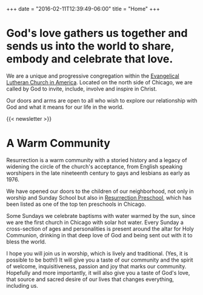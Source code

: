 +++
date = "2016-02-11T12:39:49-06:00"
title = "Home"
+++

# God's love gathers us together and sends us into the world to share, embody and celebrate that love. 

We are a unique and progressive congregation within the [Evangelical Lutheran Church in America](#). Located on the north side of Chicago, we are called by God to invite, include, involve and inspire in Christ.

Our doors and arms are open to all who wish to explore our relationship with God and what it means for our life in the world.

{{< newsletter >}}

# A Warm Community

Resurrection is a warm community with a storied history and a legacy of widening the circle of the church's acceptance, from English speaking worshipers in the late nineteenth century to gays and lesbians as early as 1976.

We have opened our doors to the children of our neighborhood, not only in worship and Sunday School but also in [Resurrection Preschool](/preschool), which has been listed as one of the top ten preschools in Chicago.

Some Sundays we celebrate baptisms with water warmed by the sun, since we are the first church in Chicago with solar hot water. Every Sunday a cross-section of ages and personalities is present around the altar for Holy Communion, drinking in that deep love of God and being sent out with it to bless the world.  

I hope you will join us in worship, which is lively and traditional.  (Yes, it is possible to be both!)  It will give you a taste of our community and the spirit of welcome, inquisitiveness, passion and joy that marks our community.  Hopefully and more importantly, it will also give you a taste of God's love, that source and sacred desire of our lives that changes everything, including us.
